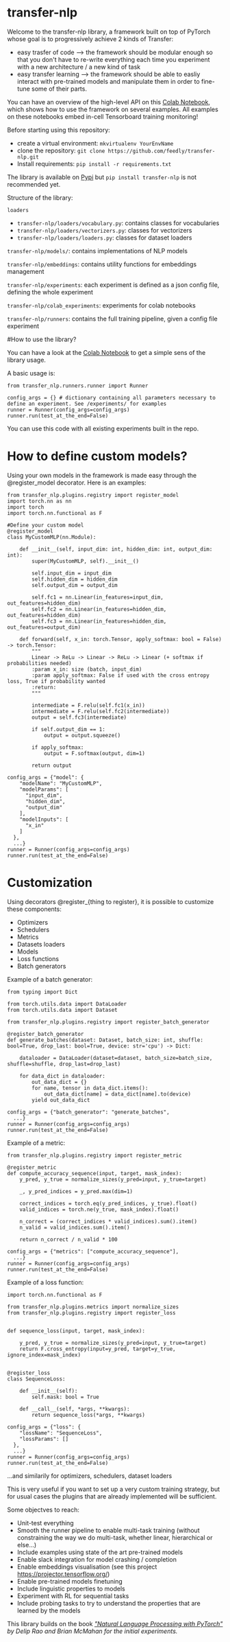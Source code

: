 # transfer-nlp
Welcome to the transfer-nlp library, a framework built on top of PyTorch whose goal is to progressively achieve 2 kinds of Transfer:

- easy trasfer of code --> the framework should be modular enough so that you don't have to re-write everything each time you experiment with a new architecture / a new kind of task
- easy transfer learning --> the framework should be able to easliy interact with pre-trained models and manipulate them in order to fine-tune some of their parts.

You can have an overview of the high-level API on this [Colab Notebook](https://colab.research.google.com/drive/1DtC31eUejz1T0DsaEfHq_DOxEfanmrG1#scrollTo=Xzu3HPdGrnza), which shows how to use the framework on several examples.
All examples on these notebooks embed in-cell Tensorboard training monitoring!

Before starting using this repository:

- create a virtual environment: `mkvirtualenv YourEnvName`
- clone the repository: `git clone https://github.com/feedly/transfer-nlp.git`
- Install requirements: `pip install -r requirements.txt`

The library is available on [Pypi](https://pypi.org/project/transfer-nlp/) but ```pip install transfer-nlp``` is not recommended yet.

Structure of the library:

`loaders`
- `transfer-nlp/loaders/vocabulary.py`: contains classes for vocabularies
- `transfer-nlp/loaders/vectorizers.py`: classes for vectorizers
- `transfer-nlp/loaders/loaders.py`: classes for dataset loaders

`transfer-nlp/models/`: contains implementations of NLP models

`transfer-nlp/embeddings`: contains utility functions for embeddings management

`transfer-nlp/experiments`: each experiment is defined as a json config file, defining the whole experiment

`transfer-nlp/colab_experiments`: experiments for colab notebooks

`transfer-nlp/runners`: contains the full training pipeline, given a config file experiment


#How to use the library?

You can have a look at the [Colab Notebook](https://colab.research.google.com/drive/1DtC31eUejz1T0DsaEfHq_DOxEfanmrG1#scrollTo=IuBcpSdZtcmo) to get a simple sens of the library usage.

A basic usage is:

```
from transfer_nlp.runners.runner import Runner

config_args = {} # dictionary containing all parameters necessary to define an experiment. See /experiments/ for examples
runner = Runner(config_args=config_args)
runner.run(test_at_the_end=False)
```

You can use this code with all existing experiments built in the repo.

# How to define custom models?

Using your own models in the framework is made easy through the @register_model decorator. Here is an examples:

```
from transfer_nlp.plugins.registry import register_model
import torch.nn as nn
import torch
import torch.nn.functional as F

#Define your custom model
@register_model
class MyCustomMLP(nn.Module):

    def __init__(self, input_dim: int, hidden_dim: int, output_dim: int):
        super(MyCustomMLP, self).__init__()

        self.input_dim = input_dim
        self.hidden_dim = hidden_dim
        self.output_dim = output_dim

        self.fc1 = nn.Linear(in_features=input_dim, out_features=hidden_dim)
        self.fc2 = nn.Linear(in_features=hidden_dim, out_features=hidden_dim)
        self.fc3 = nn.Linear(in_features=hidden_dim, out_features=output_dim)

    def forward(self, x_in: torch.Tensor, apply_softmax: bool = False) -> torch.Tensor:
        """
        Linear -> ReLu -> Linear -> ReLu -> Linear (+ softmax if probabilities needed)
        :param x_in: size (batch, input_dim)
        :param apply_softmax: False if used with the cross entropy loss, True if probability wanted
        :return:
        """

        intermediate = F.relu(self.fc1(x_in))
        intermediate = F.relu(self.fc2(intermediate))
        output = self.fc3(intermediate)

        if self.output_dim == 1:
            output = output.squeeze()

        if apply_softmax:
            output = F.softmax(output, dim=1)

        return output
        
config_args = {"model": {
    "modelName": "MyCustomMLP",
    "modelParams": [
      "input_dim",
      "hidden_dim",
      "output_dim"
    ],
    "modelInputs": [
      "x_in"
    ]
  },
  ...}
runner = Runner(config_args=config_args)
runner.run(test_at_the_end=False)
```

# Customization

Using decorators @register_{thing to register}, it is possible to customize these components:

- Optimizers
- Schedulers
- Metrics
- Datasets loaders
- Models
- Loss functions
- Batch generators

Example of a batch generator:

```
from typing import Dict

from torch.utils.data import DataLoader
from torch.utils.data import Dataset

from transfer_nlp.plugins.registry import register_batch_generator

@register_batch_generator
def generate_batches(dataset: Dataset, batch_size: int, shuffle: bool=True, drop_last: bool=True, device: str='cpu') -> Dict:

    dataloader = DataLoader(dataset=dataset, batch_size=batch_size, shuffle=shuffle, drop_last=drop_last)

    for data_dict in dataloader:
        out_data_dict = {}
        for name, tensor in data_dict.items():
            out_data_dict[name] = data_dict[name].to(device)
        yield out_data_dict
        
config_args = {"batch_generator": "generate_batches",
  ...}
runner = Runner(config_args=config_args)
runner.run(test_at_the_end=False)
```

Example of a metric:

```
from transfer_nlp.plugins.registry import register_metric

@register_metric
def compute_accuracy_sequence(input, target, mask_index):
    y_pred, y_true = normalize_sizes(y_pred=input, y_true=target)

    _, y_pred_indices = y_pred.max(dim=1)

    correct_indices = torch.eq(y_pred_indices, y_true).float()
    valid_indices = torch.ne(y_true, mask_index).float()

    n_correct = (correct_indices * valid_indices).sum().item()
    n_valid = valid_indices.sum().item()

    return n_correct / n_valid * 100
    
config_args = {"metrics": ["compute_accuracy_sequence"],
  ...}
runner = Runner(config_args=config_args)
runner.run(test_at_the_end=False)
```

Example of a loss function:

```
import torch.nn.functional as F

from transfer_nlp.plugins.metrics import normalize_sizes
from transfer_nlp.plugins.registry import register_loss


def sequence_loss(input, target, mask_index):

    y_pred, y_true = normalize_sizes(y_pred=input, y_true=target)
    return F.cross_entropy(input=y_pred, target=y_true, ignore_index=mask_index)


@register_loss
class SequenceLoss:

    def __init__(self):
        self.mask: bool = True

    def __call__(self, *args, **kwargs):
        return sequence_loss(*args, **kwargs)
    
config_args = {"loss": {
    "lossName": "SequenceLoss",
    "lossParams": []
  },
  ...}
runner = Runner(config_args=config_args)
runner.run(test_at_the_end=False)
```
...and similarily for optimizers, schedulers, dataset loaders


This is very useful if you want to set up a very custom training strategy, but for usual cases the plugins that are already implemented will be sufficient.


 Some objectves to reach:
 - Unit-test everything
 - Smooth the runner pipeline to enable multi-task training (without constraining the way we do multi-task, whether linear, hierarchical or else...)
 - Include examples using state of the art pre-trained models
 - Enable slack integration for model crashing / completion
 - Enable embeddings visualisation (see this project https://projector.tensorflow.org/)
 - Enable pre-trained models finetuning
 - Include linguistic properties to models
 - Experiment with RL for sequential tasks
 - Include probing tasks to try to understand the properties that are learned by the models



This library builds on the book <cite>["Natural Language Processing with PyTorch"](https://www.amazon.com/dp/1491978236/)<cite> by Delip Rao and Brian McMahan for the initial experiments.
